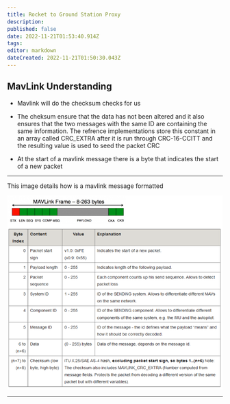 ```yaml
---
title: Rocket to Ground Station Proxy
description: 
published: false
date: 2022-11-21T01:53:40.914Z
tags: 
editor: markdown
dateCreated: 2022-11-21T01:50:30.043Z
---
```


## MavLink Understanding
- Mavlink will do the checksum checks for us 

- The cheksum ensure that the data has not been altered and it also ensures that the two messages with the same ID are containing the same information. The refrence implementations store this constant in an array called CRC_EXTRA after it is run through CRC-16-CCITT and the resulting value is used to seed the packet CRC

- At the start of a mavlink message there is a byte that indicates the start of a new packet

---

This image details how is a mavlink message formatted 

![mavlink-frame.png](/mavlink-frame.png)

---


